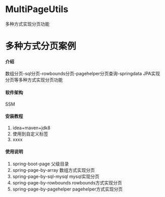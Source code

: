 # MultiPageUtils
多种方式实现分页功能
# 多种方式分页案例

#### 介绍
数组分页-sql分页-rowbounds分页-pagehelper分页查询-springdata JPA实现分页等多种方式实现分页功能

#### 软件架构
SSM


#### 安装教程

1. idea+maven+jdk8
2. 使用到自定义标签
3. xxxx

#### 使用说明

1. spring-boot-page   父级目录
2. spring-page-by-array 数组方式实现分页
3. spring-page-by-sql-mysql  mysql实现分页
4. spring-page-by-rowbounds  rowbounds方式实现分页
5. spring-page-by-pagehelper pagehelper方式实现分页
